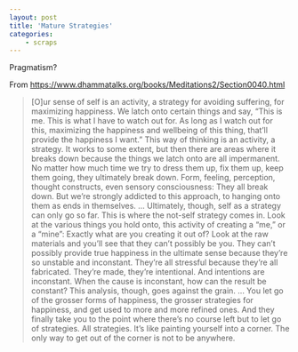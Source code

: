 ```yaml
--- 
layout: post 
title: 'Mature Strategies' 
categories:
    - scraps
---
```


Pragmatism?

From https://www.dhammatalks.org/books/Meditations2/Section0040.html

> [O]ur sense of self is an activity, a strategy for avoiding suffering, for maximizing happiness. We latch onto certain things and say, “This is me. This is what I have to watch out for. As long as I watch out for this, maximizing the happiness and wellbeing of this thing, that’ll provide the happiness I want.” This way of thinking is an activity, a strategy. It works to some extent, but then there are areas where it breaks down because the things we latch onto are all impermanent. No matter how much time we try to dress them up, fix them up, keep them going, they ultimately break down. Form, feeling, perception, thought constructs, even sensory consciousness: They all break down. But we’re strongly addicted to this approach, to hanging onto them as ends in themselves.
> ...
> Ultimately, though, self as a strategy can only go so far. This is where the not-self strategy comes in. Look at the various things you hold onto, this activity of creating a “me,” or a “mine”: Exactly what are you creating it out of? Look at the raw materials and you’ll see that they can’t possibly be you. They can’t possibly provide true happiness in the ultimate sense because they’re so unstable and inconstant. They’re all stressful because they’re all fabricated. They’re made, they’re intentional. And intentions are inconstant. When the cause is inconstant, how can the result be constant? This analysis, though, goes against the grain.
> ...
> You let go of the grosser forms of happiness, the grosser strategies for happiness, and get used to more and more refined ones. And they finally take you to the point where there’s no course left but to let go of strategies. All strategies. It’s like painting yourself into a corner. The only way to get out of the corner is not to be anywhere.
